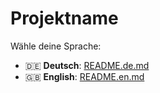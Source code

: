 # Projektname

Wähle deine Sprache:

- 🇩🇪 **Deutsch**: [README.de.md](README.de.md)
- 🇬🇧 **English**: [README.en.md](README.en.md)
